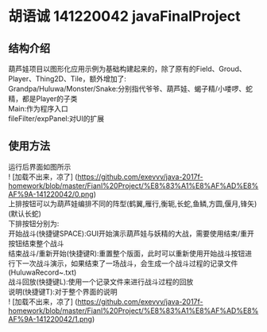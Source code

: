 # 胡语诚 141220042 javaFinalProject
## 结构介绍
葫芦娃项目以图形化应用示例为基础构建起来的，除了原有的Field、Groud、Player、Thing2D、Tile，额外增加了:  
Grandpa/Huluwa/Monster/Snake:分别指代爷爷、葫芦娃、蝎子精/小喽啰、蛇精，都是Player的子类  
Main:作为程序入口  
fileFilter/expPanel:对UI的扩展  
## 使用方法
运行后界面如图所示  
! [加载不出来，凉了] (https://github.com/exevvv/java-2017f-homework/blob/master/Fianl%20Project/%E8%83%A1%E8%AF%AD%E8%AF%9A-141220042/0.png)  
上排按钮可以为葫芦娃编排不同的阵型(鹤翼,雁行,衡轭,长蛇,鱼鳞,方圆,偃月,锋矢)(默认长蛇)  
下排按钮分别为:  
开始战斗(快捷键SPACE):GUI开始演示葫芦娃与妖精的大战，需要使用结束/重开按钮结束整个战斗  
结束战斗/重新开始(快捷键R):重置整个版面，此时可以重新使用开始战斗按钮进行下一次战斗演示，如果结束了一场战斗，会生成一个战斗过程的记录文件(HuluwaRecord~.txt)  
战斗回放(快捷键L):使用一个记录文件来进行战斗过程的回放  
说明(快捷键T):对于整个界面的说明  
! [加载不出来，凉了] (https://github.com/exevvv/java-2017f-homework/blob/master/Fianl%20Project/%E8%83%A1%E8%AF%AD%E8%AF%9A-141220042/1.png)  

